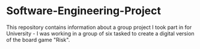 # Software-Engineering-Project
This repository contains information about a group project I took part in for University - I was working in a group of six tasked to create a digital version of the board game "Risk".
